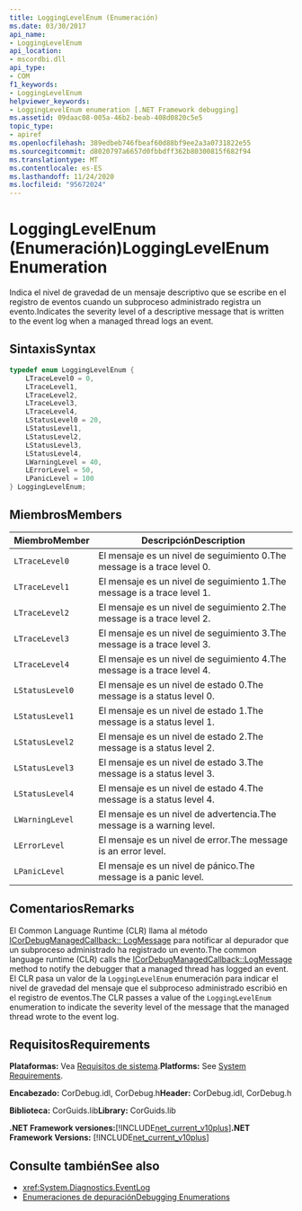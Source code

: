 ```yaml
---
title: LoggingLevelEnum (Enumeración)
ms.date: 03/30/2017
api_name:
- LoggingLevelEnum
api_location:
- mscordbi.dll
api_type:
- COM
f1_keywords:
- LoggingLevelEnum
helpviewer_keywords:
- LoggingLevelEnum enumeration [.NET Framework debugging]
ms.assetid: 09daac08-005a-46b2-beab-408d0820c5e5
topic_type:
- apiref
ms.openlocfilehash: 389edbeb746fbeaf60d88bf9ee2a3a0731822e55
ms.sourcegitcommit: d8020797a6657d0fbbdff362b80300815f682f94
ms.translationtype: MT
ms.contentlocale: es-ES
ms.lasthandoff: 11/24/2020
ms.locfileid: "95672024"
---
```

# <a name="logginglevelenum-enumeration"></a><span data-ttu-id="761dd-102">LoggingLevelEnum (Enumeración)</span><span class="sxs-lookup"><span data-stu-id="761dd-102">LoggingLevelEnum Enumeration</span></span>

<span data-ttu-id="761dd-103">Indica el nivel de gravedad de un mensaje descriptivo que se escribe en el registro de eventos cuando un subproceso administrado registra un evento.</span><span class="sxs-lookup"><span data-stu-id="761dd-103">Indicates the severity level of a descriptive message that is written to the event log when a managed thread logs an event.</span></span>  
  
## <a name="syntax"></a><span data-ttu-id="761dd-104">Sintaxis</span><span class="sxs-lookup"><span data-stu-id="761dd-104">Syntax</span></span>  
  
```cpp  
typedef enum LoggingLevelEnum {  
    LTraceLevel0 = 0,  
    LTraceLevel1,  
    LTraceLevel2,  
    LTraceLevel3,  
    LTraceLevel4,  
    LStatusLevel0 = 20,  
    LStatusLevel1,  
    LStatusLevel2,  
    LStatusLevel3,  
    LStatusLevel4,  
    LWarningLevel = 40,  
    LErrorLevel = 50,  
    LPanicLevel = 100  
} LoggingLevelEnum;  
```  
  
## <a name="members"></a><span data-ttu-id="761dd-105">Miembros</span><span class="sxs-lookup"><span data-stu-id="761dd-105">Members</span></span>  
  
|<span data-ttu-id="761dd-106">Miembro</span><span class="sxs-lookup"><span data-stu-id="761dd-106">Member</span></span>|<span data-ttu-id="761dd-107">Descripción</span><span class="sxs-lookup"><span data-stu-id="761dd-107">Description</span></span>|  
|------------|-----------------|  
|`LTraceLevel0`|<span data-ttu-id="761dd-108">El mensaje es un nivel de seguimiento 0.</span><span class="sxs-lookup"><span data-stu-id="761dd-108">The message is a trace level 0.</span></span>|  
|`LTraceLevel1`|<span data-ttu-id="761dd-109">El mensaje es un nivel de seguimiento 1.</span><span class="sxs-lookup"><span data-stu-id="761dd-109">The message is a trace level 1.</span></span>|  
|`LTraceLevel2`|<span data-ttu-id="761dd-110">El mensaje es un nivel de seguimiento 2.</span><span class="sxs-lookup"><span data-stu-id="761dd-110">The message is a trace level 2.</span></span>|  
|`LTraceLevel3`|<span data-ttu-id="761dd-111">El mensaje es un nivel de seguimiento 3.</span><span class="sxs-lookup"><span data-stu-id="761dd-111">The message is a trace level 3.</span></span>|  
|`LTraceLevel4`|<span data-ttu-id="761dd-112">El mensaje es un nivel de seguimiento 4.</span><span class="sxs-lookup"><span data-stu-id="761dd-112">The message is a trace level 4.</span></span>|  
|`LStatusLevel0`|<span data-ttu-id="761dd-113">El mensaje es un nivel de estado 0.</span><span class="sxs-lookup"><span data-stu-id="761dd-113">The message is a status level 0.</span></span>|  
|`LStatusLevel1`|<span data-ttu-id="761dd-114">El mensaje es un nivel de estado 1.</span><span class="sxs-lookup"><span data-stu-id="761dd-114">The message is a status level 1.</span></span>|  
|`LStatusLevel2`|<span data-ttu-id="761dd-115">El mensaje es un nivel de estado 2.</span><span class="sxs-lookup"><span data-stu-id="761dd-115">The message is a status level 2.</span></span>|  
|`LStatusLevel3`|<span data-ttu-id="761dd-116">El mensaje es un nivel de estado 3.</span><span class="sxs-lookup"><span data-stu-id="761dd-116">The message is a status level 3.</span></span>|  
|`LStatusLevel4`|<span data-ttu-id="761dd-117">El mensaje es un nivel de estado 4.</span><span class="sxs-lookup"><span data-stu-id="761dd-117">The message is a status level 4.</span></span>|  
|`LWarningLevel`|<span data-ttu-id="761dd-118">El mensaje es un nivel de advertencia.</span><span class="sxs-lookup"><span data-stu-id="761dd-118">The message is a warning level.</span></span>|  
|`LErrorLevel`|<span data-ttu-id="761dd-119">El mensaje es un nivel de error.</span><span class="sxs-lookup"><span data-stu-id="761dd-119">The message is an error level.</span></span>|  
|`LPanicLevel`|<span data-ttu-id="761dd-120">El mensaje es un nivel de pánico.</span><span class="sxs-lookup"><span data-stu-id="761dd-120">The message is a panic level.</span></span>|  
  
## <a name="remarks"></a><span data-ttu-id="761dd-121">Comentarios</span><span class="sxs-lookup"><span data-stu-id="761dd-121">Remarks</span></span>  

 <span data-ttu-id="761dd-122">El Common Language Runtime (CLR) llama al método [ICorDebugManagedCallback:: LogMessage](icordebugmanagedcallback-logmessage-method.md) para notificar al depurador que un subproceso administrado ha registrado un evento.</span><span class="sxs-lookup"><span data-stu-id="761dd-122">The common language runtime (CLR) calls the [ICorDebugManagedCallback::LogMessage](icordebugmanagedcallback-logmessage-method.md) method to notify the debugger that a managed thread has logged an event.</span></span> <span data-ttu-id="761dd-123">El CLR pasa un valor de la `LoggingLevelEnum` enumeración para indicar el nivel de gravedad del mensaje que el subproceso administrado escribió en el registro de eventos.</span><span class="sxs-lookup"><span data-stu-id="761dd-123">The CLR passes a value of the `LoggingLevelEnum` enumeration to indicate the severity level of the message that the managed thread wrote to the event log.</span></span>  
  
## <a name="requirements"></a><span data-ttu-id="761dd-124">Requisitos</span><span class="sxs-lookup"><span data-stu-id="761dd-124">Requirements</span></span>  

 <span data-ttu-id="761dd-125">**Plataformas:** Vea [Requisitos de sistema](../../get-started/system-requirements.md).</span><span class="sxs-lookup"><span data-stu-id="761dd-125">**Platforms:** See [System Requirements](../../get-started/system-requirements.md).</span></span>  
  
 <span data-ttu-id="761dd-126">**Encabezado:** CorDebug.idl, CorDebug.h</span><span class="sxs-lookup"><span data-stu-id="761dd-126">**Header:** CorDebug.idl, CorDebug.h</span></span>  
  
 <span data-ttu-id="761dd-127">**Biblioteca:** CorGuids.lib</span><span class="sxs-lookup"><span data-stu-id="761dd-127">**Library:** CorGuids.lib</span></span>  
  
 <span data-ttu-id="761dd-128">**.NET Framework versiones:**[!INCLUDE[net_current_v10plus](../../../../includes/net-current-v10plus-md.md)]</span><span class="sxs-lookup"><span data-stu-id="761dd-128">**.NET Framework Versions:** [!INCLUDE[net_current_v10plus](../../../../includes/net-current-v10plus-md.md)]</span></span>  
  
## <a name="see-also"></a><span data-ttu-id="761dd-129">Consulte también</span><span class="sxs-lookup"><span data-stu-id="761dd-129">See also</span></span>

- <xref:System.Diagnostics.EventLog>
- [<span data-ttu-id="761dd-130">Enumeraciones de depuración</span><span class="sxs-lookup"><span data-stu-id="761dd-130">Debugging Enumerations</span></span>](debugging-enumerations.md)

